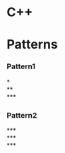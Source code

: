 ﻿# C++
<h1>Patterns</h1>
<h3>Pattern1</h3>
*</br>
**</br>
***
</hr>
<h3>Pattern2</h3>
***</br>
***</br>
***
</hr>
